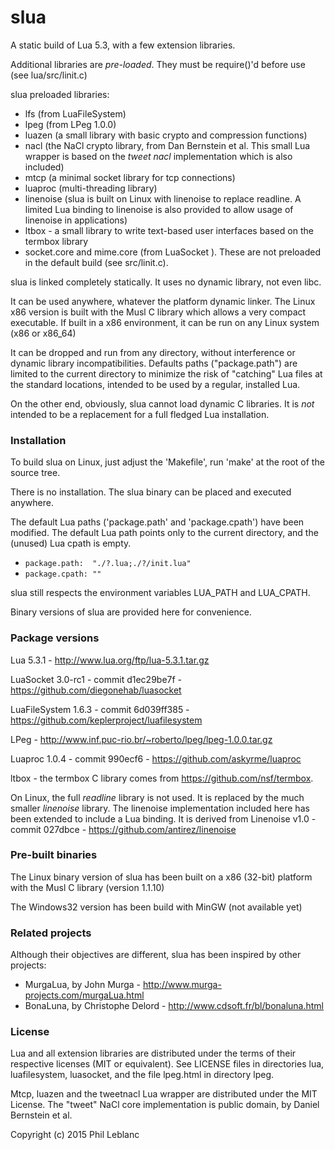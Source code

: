 
# slua

A static build of Lua 5.3, with a few extension libraries. 

Additional libraries are *pre-loaded*. They must be require()'d before use (see lua/src/linit.c)

slua preloaded libraries:
- lfs (from LuaFileSystem)
- lpeg (from LPeg 1.0.0)
- luazen (a small library with basic crypto and compression functions)
- nacl (the NaCl crypto library, from Dan Bernstein et al. This small Lua wrapper is based on the *tweet nacl* implementation which is also included)
- mtcp (a minimal socket library for tcp connections)
- luaproc (multi-threading library)
- linenoise (slua is built on Linux with linenoise to replace readline. A limited Lua binding to linenoise is also provided to allow usage of linenoise in applications)
- ltbox - a small library to write text-based user interfaces based on the termbox library
- socket.core and mime.core (from LuaSocket ). These are not preloaded in the default build (see src/linit.c).

slua is linked completely statically. It uses no dynamic library, not even libc.  

It can be used anywhere, whatever the platform dynamic linker. The Linux x86 version is built with the Musl C library which allows a very compact executable. If built in a x86 environment, it can be run on any Linux system (x86 or x86_64)

It can be dropped and run from any directory, without interference or dynamic library incompatibilities.  Defaults paths ("package.path") are limited to the current directory to minimize the risk of "catching" Lua files at the standard locations, intended to be used by a regular, installed Lua.

On the other end, obviously, slua cannot load dynamic C libraries. It is *not* intended to be a replacement for a full fledged Lua installation.

### Installation

To build slua on Linux, just adjust the 'Makefile', run 'make' at the root of the source tree. 

There is no installation. The slua binary can be placed and executed anywhere. 

The default Lua paths ('package.path' and 'package.cpath') have been modified. The default Lua path points only to the current directory, and the (unused) Lua cpath is empty.
* `package.path:  "./?.lua;./?/init.lua" `
* `package.cpath: "" `

slua still respects the environment variables LUA_PATH and LUA_CPATH.
		
Binary versions of slua are provided here for convenience.


### Package versions

Lua 5.3.1 - http://www.lua.org/ftp/lua-5.3.1.tar.gz

LuaSocket 3.0-rc1 - commit d1ec29be7f - https://github.com/diegonehab/luasocket

LuaFileSystem 1.6.3  - commit 6d039ff385 - https://github.com/keplerproject/luafilesystem
	
LPeg - http://www.inf.puc-rio.br/~roberto/lpeg/lpeg-1.0.0.tar.gz

Luaproc 1.0.4 - commit 990ecf6 - https://github.com/askyrme/luaproc

ltbox - the termbox C library comes from https://github.com/nsf/termbox.

On Linux, the full *readline* library is not used. It is replaced by the much smaller *linenoise* library.  The linenoise implementation included here has been extended to include a Lua binding. It is derived from Linenoise v1.0 - commit 027dbce - https://github.com/antirez/linenoise


### Pre-built binaries

The Linux binary version of  slua has been built on a x86 (32-bit) platform with the Musl C library (version 1.1.10)

The Windows32 version has been build with MinGW (not available yet)

### Related projects

Although their objectives are different, slua has been inspired by other projects:
- MurgaLua, by John Murga - http://www.murga-projects.com/murgaLua.html
- BonaLuna, by Christophe Delord - http://www.cdsoft.fr/bl/bonaluna.html

### License

Lua and all extension libraries are distributed under the terms of their respective licenses (MIT or equivalent). See LICENSE files in directories lua, luafilesystem, luasocket, and the file lpeg.html in directory lpeg.

Mtcp, luazen and the tweetnacl Lua wrapper are distributed under the MIT License. The "tweet" NaCl core implementation is public domain, by Daniel Bernstein et al.

Copyright (c) 2015  Phil Leblanc 



